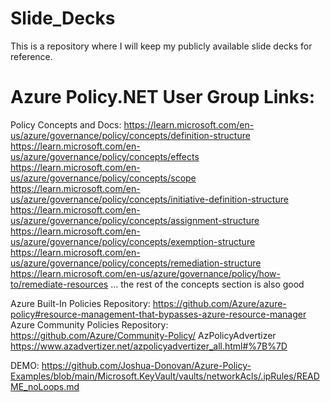 # Slide_Decks
This is a repository where I will keep my publicly available slide decks for reference. 

# Azure Policy.NET User Group Links:
Policy Concepts and Docs:
https://learn.microsoft.com/en-us/azure/governance/policy/concepts/definition-structure
https://learn.microsoft.com/en-us/azure/governance/policy/concepts/effects
https://learn.microsoft.com/en-us/azure/governance/policy/concepts/scope
https://learn.microsoft.com/en-us/azure/governance/policy/concepts/initiative-definition-structure
https://learn.microsoft.com/en-us/azure/governance/policy/concepts/assignment-structure
https://learn.microsoft.com/en-us/azure/governance/policy/concepts/exemption-structure
https://learn.microsoft.com/en-us/azure/governance/policy/concepts/remediation-structure 
https://learn.microsoft.com/en-us/azure/governance/policy/how-to/remediate-resources
… the rest of the concepts section is also good

Azure Built-In Policies Repository:
https://github.com/Azure/azure-policy#resource-management-that-bypasses-azure-resource-manager
Azure Community Policies Repository:
https://github.com/Azure/Community-Policy/
AzPolicyAdvertizer
https://www.azadvertizer.net/azpolicyadvertizer_all.html#%7B%7D

DEMO:
https://github.com/Joshua-Donovan/Azure-Policy-Examples/blob/main/Microsoft.KeyVault/vaults/networkAcls/.ipRules/README_noLoops.md
